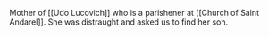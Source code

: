 Mother of [[Udo Lucovich]] who is a parishener at [[Church of Saint Andarel]]. She was distraught and asked us to find her son.